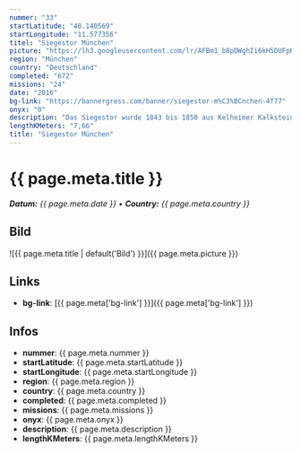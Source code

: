 ```yaml
---
nummer: "33"
startLatitude: "48.140569"
startLongitude: "11.577356"
titel: "Siegestor München"
picture: "https://lh3.googleusercontent.com/lr/AFBm1_b8pDWghIi6kH5DUFpKFMwFBGJwCqLM5-hnH9e18qlH-etDavKt-URwO61WRBSFo60PPNwhyR6TPv2ICELuFhBI1zcp-auWOucHyJBiiCmTfxksekW5Hnkf5a5ApFlz0DK8rf7ncbZt9ma7IMH9Zs7fy9vGGO_kzHtc4s_M830IEnUGt0OCR8XTufpe8v2tFdg2-dlV2wdpr4P59c9O5QIZZy5XoSJvXp3JIDZm5D-SxxG6wVyb1TTnCjpv_zbujvQ0GZgjkuuBKvorBnsRWIpsbRmM1E2wFzTOIWt8kXjL_kILw-AqFtFi5-aNPC8vvTCToyQivC1AMNdhagNti_0k7MQ8Pls_7XQ-ZTNbv-3o7VtLNj6BE12f53aqrmTtLdOR9zbuVBt_fANG1snLPyW2sylIGMZry2mSfpYTk_9q3weLod8Ipx7hSy0Zqf3PHLWbLyDml_mBJ4p8L1X4GloLyiCl_ZNARgkn_MJIRdNg9vK5FhsvBSQwPj4hXQz0wg2cpsTV1wIKlmXlNlR6voUfwycebQcLPo3ZRHPNT8h-h0z6pudxsha420lIG-7UNmKvh2Tf1ZJvaH9Qqb8mGK63LoP5fLcGQeBJQ7O9bFbqsYjqfdvS2Pr_X3zqKboia-XNm5Kv6PfPYgYZgaGk-cToa2XshiM0NqoU8r038mYXvWjSul8o2VE6F897CsnUSTdvhHfAuGj1qWDPekcJgbQXC6zw2zdmohPvl7A72xX49ZrD269yjuNjkd64c7vnSec4dtnv0lRh0guKXk-ztS2WhCLrSVqEA3FjJegFxeah96Yj6i7nn3hh-0JmKIxZLUoeZJXxI3p-nSB-m9j4h4rObYgLatoophXa"
region: "München"
country: "Deutschland"
completed: "672"
missions: "24"
date: "2016"
bg-link: "https://bannergress.com/banner/siegestor-m%C3%BCnchen-4f77"
onyx: "0"
description: "Das Siegestor wurde 1843 bis 1850 aus Kelheimer Kalkstein errichtet. Am 15. Oktober 1850 übergab König Maximilian II. im Namen seines abgedankten Vaters das Siegestor an die Stadt München."
lengthKMeters: "7,66"
title: "Siegestor München"
---
```


# {{ page.meta.title }}
_**Datum:** {{ page.meta.date }} • **Country:** {{ page.meta.country }}_

## Bild
![{{ page.meta.title | default('Bild') }}]({{ page.meta.picture }})

## Links
- **bg-link**: [{{ page.meta['bg-link'] }}]({{ page.meta['bg-link'] }})

## Infos
- **nummer**: {{ page.meta.nummer }}
- **startLatitude**: {{ page.meta.startLatitude }}
- **startLongitude**: {{ page.meta.startLongitude }}
- **region**: {{ page.meta.region }}
- **country**: {{ page.meta.country }}
- **completed**: {{ page.meta.completed }}
- **missions**: {{ page.meta.missions }}
- **onyx**: {{ page.meta.onyx }}
- **description**: {{ page.meta.description }}
- **lengthKMeters**: {{ page.meta.lengthKMeters }}

